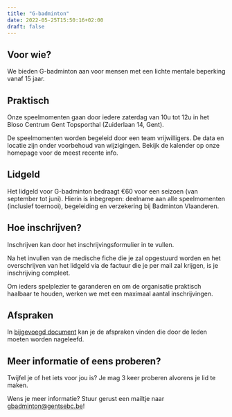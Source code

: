 ```yaml
---
title: "G-badminton"
date: 2022-05-25T15:50:16+02:00
draft: false
---
```

## Voor wie?
We bieden G-badminton aan voor mensen met een lichte mentale beperking vanaf 15 jaar.

## Praktisch
Onze speelmomenten gaan door iedere zaterdag van 10u tot 12u in het Bloso Centrum Gent Topsporthal (Zuiderlaan 14, Gent).

De speelmomenten worden begeleid door een team vrijwilligers. De data en locatie zijn onder voorbehoud van wijzigingen. Bekijk de kalender op onze homepage voor de meest recente info.

## Lidgeld
Het lidgeld voor G-badminton bedraagt €60 voor een seizoen (van september tot juni). Hierin is inbegrepen: deelname aan alle speelmomenten (inclusief toernooi), begeleiding en verzekering bij Badminton Vlaanderen.

## Hoe inschrijven?
Inschrijven kan door het inschrijvingsformulier in te vullen.

Na het invullen van de medische fiche die je zal opgestuurd worden en het overschrijven van het lidgeld via de factuur die je per mail zal krijgen, is je inschrijving compleet.

Om ieders spelplezier te garanderen en om de organisatie praktisch haalbaar te houden, werken we met een maximaal aantal inschrijvingen.

## Afspraken
In [bijgevoegd document](/docs/Afspraken-G-badminton.pdf) kan je de afspraken vinden die door de leden moeten worden nageleefd.

## Meer informatie of eens proberen?
Twijfel je of het iets voor jou is? Je mag 3 keer proberen alvorens je lid te maken.

Wens je meer informatie? Stuur gerust een mailtje naar gbadminton@gentsebc.be!